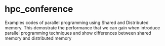 # hpc_conference
Examples codes of parallel programming using Shared and Distributed memory.
This demostrate the performance that we can gain when introduce parallel programming techniques 
and show differences between shared memory and distributed memory
